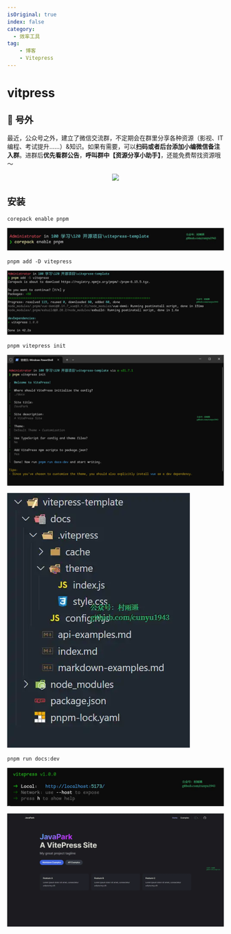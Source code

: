 ```yaml
---
isOriginal: true
index: false
category:
  - 效率工具
tag:
    - 博客
    - Vitepress
---
```

# vitpress


## 🎈 号外

最近，公众号之外，建立了微信交流群，不定期会在群里分享各种资源（影视、IT 编程、考试提升……）&知识。如果有需要，可以**扫码或者后台添加小编微信备注入群**。进群后**优先看群公告**，**呼叫群中【资源分享小助手】**，还能免费帮找资源哦～

<center>
<img src="/contact/wxgroup.jpg" width="150"> 
</center>

## 安装

```shell
corepack enable pnpm
```

![](assets/20240322-vitepress/WindowsTerminal_1711087340.webp)

```shell
pnpm add -D vitepress
```

![](assets/20240322-vitepress/WindowsTerminal_1711087434.webp)

```shell
pnpm vitepress init
```

![](assets/20240322-vitepress/WindowsTerminal_1711087793.webp)

![](assets/20240322-vitepress/Code_1711089302.webp)

```shell
pnpm run docs:dev
```



![](assets/20240322-vitepress/WindowsTerminal_1711089421.webp)

![](assets/20240322-vitepress/chrome_1711089436.webp)

